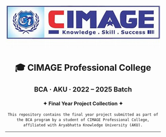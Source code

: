 <div align="center">

<img src="/cimage.png" width="500" alt="CIMAGE Logo" />

# 🎓 CIMAGE Professional College  
## BCA · AKU · 2022 – 2025 Batch  
### ✦ Final Year Project Collection ✦

`This repository contains the final year project submitted as part of the BCA program by a student of CIMAGE Professional College, affiliated with Aryabhatta Knowledge University (AKU).`

---

</div>

